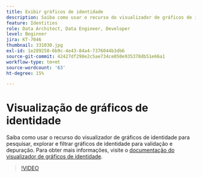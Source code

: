 ```yaml
---
title: Exibir gráficos de identidade
description: Saiba como usar o recurso do visualizador de gráficos de identidade para pesquisar, explorar e filtrar gráficos de identidade para validação e depuração.
feature: Identities
role: Data Architect, Data Engineer, Developer
level: Beginner
jira: KT-7046
thumbnail: 331030.jpg
exl-id: 1e289250-6b9c-4e43-84a4-7376044b3db6
source-git-commit: 42427df298e2c5ae734ce050e935378db51e66a1
workflow-type: tm+mt
source-wordcount: '63'
ht-degree: 15%

---
```


# Visualização de gráficos de identidade

Saiba como usar o recurso do visualizador de gráficos de identidade para pesquisar, explorar e filtrar gráficos de identidade para validação e depuração. Para obter mais informações, visite o [documentação do visualizador de gráficos de identidade](https://experienceleague.adobe.com/docs/experience-platform/identity/ui/identity-graph-viewer.html?lang=pt-BR).

>[!VIDEO](https://video.tv.adobe.com/v/331030?quality=12&learn=on)


